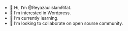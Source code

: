 - 👋 Hi, I’m @ReyazaulislamRifat.
- 👀 I’m interested in Wordpress.
- 🌱 I’m currently learning.
- 💞️ I’m looking to collaborate on open sourse community. 

